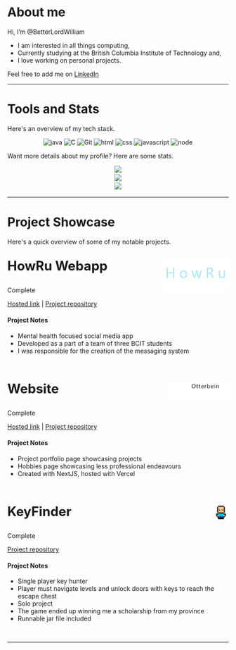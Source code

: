 # About me

Hi, I’m @BetterLordWilliam

- I am interested in all things computing,
- Currently studying at the British Columbia Institute of Technology and,
- I love working on personal projects.

Feel free to add me on [LinkedIn](http://www.linkedin.com/in/will-otterbein-85268a2a8)

<hr>

# Tools and Stats

Here's an overview of my tech stack.

<p align="center">
<img height="50" alt="java" src="https://icon-library.com/images/java-icon-png/java-icon-png-16.jpg">
<img height="50" alt="C" src="https://www.coolkidfacts.com/wp-content/uploads/2023/08/C-Programming-Facts-For-Kids.png">
<img height="50" alt="Git" src="https://cdn.freebiesupply.com/logos/large/2x/git-icon-logo-png-transparent.png">
<img height="50" alt="html" src="https://logos-download.com/wp-content/uploads/2017/07/HTML5_badge.png"/>
<img height="50" alt="css" src="https://lkotlarenko.github.io/Exercise-Tech-Gallery/images/css-logo.png"/>
<img height="50" alt="javascript" src="https://weebket.com/assets/images/category/6218311d561101645752605.png"/>
<img height="50" alt="node" src="https://assets-global.website-files.com/5d9bc5d562ffc2869b470941/5e20cb3c0b667ba8c8e07571_icon-node--tech.png"/>
</p>

Want more details about my profile? Here are some stats.

<p align="center">
<img width=400 src='https://github-readme-stats.vercel.app/api?username=BetterLordWilliam&theme=vue-dark&show_icons=true&hide_border=true&count_private=true' />
<br>
<img width=400 src='https://github-readme-streak-stats.herokuapp.com/?user=BetterLordWilliam&theme=vue-dark&hide_border=true' />
<br>
<img width=400 src='https://github-readme-stats.vercel.app/api/top-langs/?username=BetterLordWilliam&theme=vue-dark&show_icons=true&hide_border=true&layout=compact' />
</p>

<hr>

# Project Showcase

Here's a quick overview of some of my notable projects.
 
<!-- Project: HowRu -->
<div>
  <img align="right" height="75" src="./media/images/websiteIconNew1.png" alt="logo">
  <p style="font-size: 22pt"><b>HowRu Webapp</b></p>
</div>


Complete

[Hosted link](https://howru2-fcdff.web.app/) |
[Project repository](https://github.com/rraymondx/1800_202330_BBY25.git)

#### Project Notes

- Mental health focused social media app
- Developed as a part of a team of three BCIT students
- I was responsible for the creation of the messaging system

<br>

<!-- Project: WebsiteIcon -->
<div>
  <img align="right" height="47" src="./media/images/personalWebsiteIcon.png" alt="logo">
  <p style="font-size: 22pt"><b>Website</b></p>
</div>

Complete

[Hosted link](https://wo-personal-site.vercel.app/) |
[Project repository](https://github.com/BetterLordWilliam/WOPersonalSite)

#### Project Notes

- Project portfolio page showcasing projects
- Hobbies page showcasing less professional endeavours
- Created with NextJS, hosted with Vercel

<br>

<!-- Project: KeyFinder -->
<div>
  <img align="right" height="35" src="./media/images/keyfinderIconNew.png" alt="logo">
  <p style="font-size: 22pt"><b>KeyFinder</b></p>
</div>

Complete

[Project repository](https://github.com/BetterLordWilliam/KeyFinder.git)

#### Project Notes
 
- Single player key hunter
- Player must navigate levels and unlock doors with keys to reach the escape chest
- Solo project
- The game ended up winning me a scholarship from my province
- Runnable jar file included

<br>
<hr>

